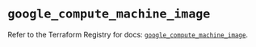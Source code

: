 # `google_compute_machine_image`

Refer to the Terraform Registry for docs: [`google_compute_machine_image`](https://registry.terraform.io/providers/hashicorp/google-beta/5.27.0/docs/resources/google_compute_machine_image).
